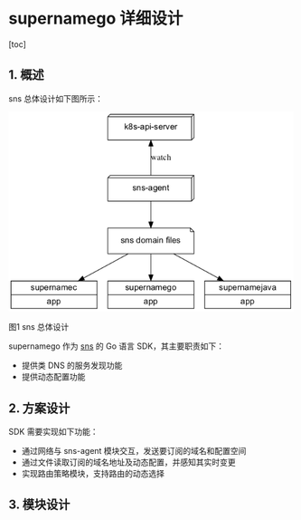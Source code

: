 # supernamego 详细设计

[toc]

## 1. 概述

sns 总体设计如下图所示：

![P1](./pics/architecture.png)

图1 sns 总体设计

supernamego 作为 [sns]() 的 Go 语言 SDK，其主要职责如下：

* 提供类 DNS 的服务发现功能
* 提供动态配置功能

## 2. 方案设计

SDK 需要实现如下功能：

* 通过网络与 sns-agent 模块交互，发送要订阅的域名和配置空间
* 通过文件读取订阅的域名地址及动态配置，并感知其实时变更
* 实现路由策略模块，支持路由的动态选择

## 3. 模块设计

